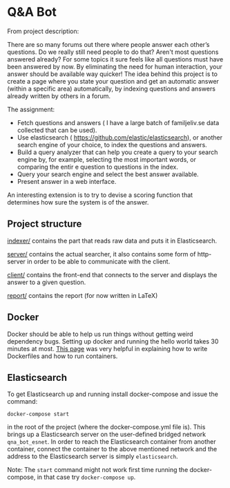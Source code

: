 # Q&A Bot
From project description:

There are so many forums out there where people answer each other’s questions.
Do we really still need people to do that? Aren't most questions answered
already? For some topics it sure feels like all questions must have been
answered by now. By eliminating the need for human interaction, your answer
should be available way quicker! The idea behind this project is to create a
page where you state your question and get an automatic answer (within a
specific area) automatically, by indexing questions and answers already written
by others in a forum.

The assignment:
* Fetch questions and answers ( I have a large batch of familjeliv.se data
  collected that can be used).
* Use elasticsearch ( https://github.com/elastic/elasticsearch), or another
  search engine of your choice, to index the questions and answers.
* Build a query analyzer that can help you create a query to your search engine
  by, for example, selecting the most important words, or comparing the entir
  e question to questions in the index.
* Query your search engine and select the best answer available.
* Present answer in a web interface.

An interesting extension is to try to devise a scoring function that determines
how sure the system is of the answer.

## Project structure
[indexer/](indexer/) contains the part that reads raw data and puts it in
Elasticsearch.

[server/](server/) contains the actual searcher, it also contains
some form of http-server in order to be able to communicate with the client.

[client/](client/) contains the front-end that connects to the server and
displays the answer to a given question.

[report/](report/) contains the report (for now written in LaTeX)

## Docker
Docker should be able to help us run things without getting weird dependency
bugs. Setting up docker and running the hello world takes 30 minutes at most.
[This page](https://docs.docker.com/get-started/part2/) was very helpful in
explaining how to write Dockerfiles and how to run containers.

## Elasticsearch
To get Elasticsearch up and running install docker-compose and issue the command:
```
docker-compose start
```
in the root of the project (where the docker-compose.yml file is).  This brings
up a Elasticsearch server on the user-defined bridged network `qna_bot_esnet`.
In order to reach the Elasticsearch container from another container, connect
the container to the above mentioned network and the address to the
Elasticsearch server is simply `elasticsearch`.

Note: The `start` command might not work first time running the docker-compose,
in that case try `docker-compose up`.
